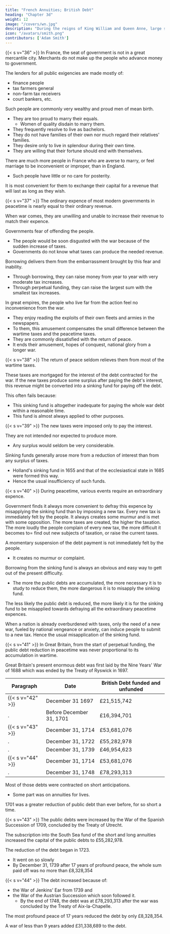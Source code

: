 ```yaml
---
title: "French Annuities; British Debt"
heading: "Chapter 3d"
weight: 12
image: "/covers/wn.jpg"
description: "During the reigns of King William and Queen Anne, large sums were frequently borrowed on annuities for terms of years which varied"
icon: "/avatars/smith.png"
contributors: ['Adam Smith']
---
```




{{< s v="36" >}} In France, the seat of government is not in a great mercantile city. Merchants do not make up the people who advance money to government.

The lenders for all public exigencies are made mostly of:
- finance people
- tax farmers general
- non-farm tax receivers
- court bankers, etc.

Such people are commonly very wealthy and proud men of mean birth.
- They are too proud to marry their equals.
  - Women of quality disdain to marry them.
- They frequently resolve to live as bachelors.
- They do not have families of their own nor much regard their relatives' families.
- They desire only to live in splendour during their own time.
- They are willing that their fortune should end with themselves.

There are much more people in France who are averse to marry, or feel marriage to be inconvenient or improper, than in England.
- Such people have little or no care for posterity.

It is most convenient for them to exchange their capital for a revenue that will last as long as they wish.


{{< s v="37" >}} The ordinary expence of most modern governments in peacetime is nearly equal to their ordinary revenue.

When war comes, they are unwilling and unable to increase their revenue to match their expence.

Governments fear of offending the people.
- The people would be soon disgusted with the war because of the sudden increase of taxes.
- Governments do not know what taxes can produce the needed revenue.

Borrowing delivers them from the embarrassment brought by this fear and inability. 
- Through borrowing, they can raise money from year to year with very moderate tax increases.
- Through perpetual funding, they can raise the largest sum with the smallest tax increases.

In great empires, the people who live far from the action feel no inconvenience from the war.
- They enjoy reading the exploits of their own fleets and armies in the newspapers.
- To them, this amusement compensates the small difference between the wartime taxes and the peacetime taxes.
- They are commonly dissatisfied with the return of peace.
- It ends their amusement, hopes of conquest, national glory from a longer war.


{{< s v="38" >}} The return of peace seldom relieves them from most of the wartime taxes.

These taxes are mortgaged for the interest of the debt contracted for the war.
If the new taxes produce some surplus after paying the debt's interest, this revenue might be converted into a sinking fund for paying off the debt.

This often fails because:
- This sinking fund is altogether inadequate for paying the whole war debt within a reasonable time.
- This fund is almost always applied to other purposes.


{{< s v="39" >}} The new taxes were imposed only to pay the interest.

They are not intended nor expected to produce more.
- Any surplus would seldom be very considerable.

Sinking funds generally arose more from a reduction of interest than from any surplus of taxes.
- Holland's sinking fund in 1655 and that of the ecclesiastical state in 1685 were formed this way.
- Hence the usual insufficiency of such funds.


{{< s v="40" >}} During peacetime, various events require an extraordinary expence.

Government finds it always more convenient to defray this expence by misapplying the sinking fund than by imposing a new tax.
    Every new tax is immediately felt by the people.
    It always creates some murmur and is met with some opposition.
The more taxes are created, the higher the taxation.
    The more loudly the people complain of every new tax, the more difficult it becomes to= 
        find out new subjects of taxation, or
        raise the current taxes.

A momentary suspension of the debt payment is not immediately felt by the people.
- It creates no murmur or complaint.

Borrowing from the sinking fund is always an obvious and easy way to gett out of the present difficulty.
- The more the public debts are accumulated, the more necessary it is to study to reduce them, the more dangerous it is to misapply the sinking fund.

The less likely the public debt is reduced, the more likely it is for the sinking fund to be misapplied towards defraying all the extraordinary peacetime expences.

When a nation is already overburdened with taxes, only the need of a new war, fueled by national vengeance or anxiety, can induce people to submit to a new tax.
    Hence the usual misapplication of the sinking fund.



{{< s v="41" >}} In Great Britain, from the start of perpetual funding, the public debt reduction in peacetime was never proportional to its accumulation in wartime.

Great Britain's present enormous debt was first laid by the Nine Years' War of 1688 which was ended by the Treaty of Ryswick in 1697.


Paragraph | Date | British Debt funded and unfunded | 
--- | --- | ---
{{< s v="42" >}} | December 31 1697 | £21,515,742
. | Before December 31, 1701 | £16,394,701
{{< s v="43" >}} | December 31, 1714 | £53,681,076
. | December 31, 1722 | £55,282,978
. | December 31, 1739 | £46,954,623
{{< s v="44" >}} | December 31, 1714 | £53,681,076
. | December 31, 1748 | £78,293,313

Most of those debts were contracted on short anticipations.
- Some part was on annuities for lives.

<!-- , in less than four years, it was reduced by £5,121,041. -->

1701 was a greater reduction of public debt than ever before, for so short a time.


{{< s v="43" >}} The public debts were increased by the War of the Spanish Succession of 1709, concluded by the Treaty of Utrecht.

The subscription into the South Sea fund of the short and long annuities increased the capital of the public debts to £55,282,978.

The reduction of the debt began in 1723.
- It went on so slowly
- By December 31, 1739 after 17 years of profound peace, the whole sum paid off was no more than £8,328,354


{{< s v="44" >}} The debt increased because of:
- the War of Jenkins' Ear from  1739 and
- the War of the Austrian Succession which soon followed it.
  - By the end of 1748, the debt was at £78,293,313 after the war was concluded by the Treaty of Aix-la-Chapelle. 

The most profound peace of 17 years reduced the debt by only £8,328,354. 

A war of less than 9 years added £31,338,689 to the debt.
